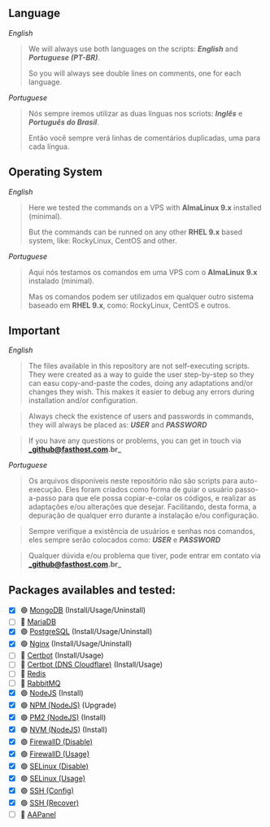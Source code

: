 ## Language

_English_
> We will always use both languages on the scripts: **_English_** and **_Portuguese (PT-BR)_**.
> 
> So you will always see double lines on comments, one for each language.

_Portuguese_
> Nós sempre iremos utilizar as duas línguas nos scriots: **_Inglês_** e **_Português do Brasil_**.
>
> Então você sempre verá linhas de comentários duplicadas, uma para cada língua.

## Operating System

_English_
>  Here we tested the commands on a VPS with **AlmaLinux 9.x** installed (minimal).
>
> But the commands can be runned on any other **RHEL 9.x** based system, like: RockyLinux, CentOS and other.

_Portuguese_
> Aqui nós testamos os comandos em uma VPS com o **AlmaLinux 9.x** instalado (minimal).
>
> Mas os comandos podem ser utilizados em qualquer outro sistema baseado em **RHEL 9.x**, como: RockyLinux, CentOS e outros.

## Important

_English_
> The files available in this repository are not self-executing scripts. They were created as a way to guide the user step-by-step so they can easu copy-and-paste the codes, doing any adaptations and/or changes they wish. This makes it easier to debug any errors during installation and/or configuration.

> Always check the existence of users and passwords in commands, they will always be placed as: **_USER_** and **_PASSWORD_**

> If you have any questions or problems, you can get in touch via **_github@fasthost.com.br_**

_Portuguese_
> Os arquivos disponíveis neste repositório não são scripts para auto-execução. Eles foram criados como forma de guiar o usuário passo-a-passo para que ele possa copiar-e-colar os códigos, e realizar as adaptações e/ou alterações que desejar. Facilitando, desta forma, a depuração de qualquer erro durante a instalação e/ou configuração.

> Sempre verifique a existência de usuários e senhas nos comandos, eles sempre serão colocados como: **_USER_** e **_PASSWORD_**

> Qualquer dúvida e/ou problema que tiver, pode entrar em contato via **_github@fasthost.com.br_**

## Packages availables and tested:
- [X] :green_circle: [MongoDB](mongodb/) (Install/Usage/Uninstall)
- [ ] :red_circle: [MariaDB](mariadb/)
- [X] :green_circle: [PostgreSQL](postgresql/) (Install/Usage/Uninstall)
- [X] :green_circle: [Nginx](nginx/) (Install/Usage/Uninstall)
- [ ] :red_circle: [Certbot](certbot/certbot.sh) (Install/Usage)
- [ ] :red_circle: [Certbot (DNS Cloudflare)](certbot/certbot-dns-cloudflare.sh) (Install/Usage)
- [ ] :red_circle: [Redis](redis/)
- [ ] :red_circle: [RabbitMQ](rabbitmq/)
- [X] :green_circle: [NodeJS](nodejs/nodejs-install.sh) (Install)
- [X] :green_circle: [NPM (NodeJS)](nodejs/npm-upgrade.sh) (Upgrade)
- [X] :green_circle: [PM2 (NodeJS)](nodejs/pm2-install.sh) (Install)
- [X] :green_circle: [NVM (NodeJS)](nodejs/nvm-install.sh) (Install)
- [X] :green_circle: [FirewallD (Disable)](system/system-firewalld-disable.sh)
- [X] :green_circle: [FirewallD (Usage)](system/system-firewalld-usage.sh)
- [X] :green_circle: [SELinux (Disable)](system/system-selinux-disable.sh)
- [X] :green_circle: [SELinux (Usage)](system/system-selinux-usage.sh)
- [X] :green_circle: [SSH (Config)](system/system-ssh-config.sh)
- [X] :green_circle: [SSH (Recover)](system/system-ssh-recover.sh)
- [ ] :red_circle: [AAPanel](aapanel/)
